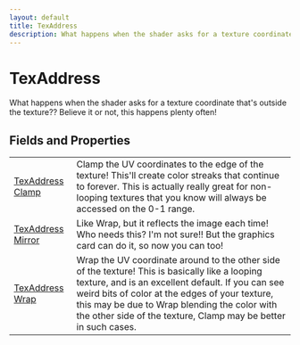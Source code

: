 ```yaml
---
layout: default
title: TexAddress
description: What happens when the shader asks for a texture coordinate that's outside the texture?? Believe it or not, this happens plenty often!
---
```

# TexAddress

What happens when the shader asks for a texture coordinate that's outside
the texture?? Believe it or not, this happens plenty often!


## Fields and Properties

|  |  |
|--|--|
|[TexAddress]({{site.url}}/Pages/Reference/TexAddress.html) [Clamp]({{site.url}}/Pages/Reference/TexAddress/Clamp.html)|Clamp the UV coordinates to the edge of the texture! This'll create color streaks that continue to forever. This is actually really great for non-looping textures that you know will always be accessed on the 0-1 range.|
|[TexAddress]({{site.url}}/Pages/Reference/TexAddress.html) [Mirror]({{site.url}}/Pages/Reference/TexAddress/Mirror.html)|Like Wrap, but it reflects the image each time! Who needs this? I'm not sure!! But the graphics card can do it, so now you can too!|
|[TexAddress]({{site.url}}/Pages/Reference/TexAddress.html) [Wrap]({{site.url}}/Pages/Reference/TexAddress/Wrap.html)|Wrap the UV coordinate around to the other side of the texture! This is basically like a looping texture, and is an excellent default. If you can see weird bits of color at the edges of your texture, this may be due to Wrap blending the color with the other side of the texture, Clamp may be better in such cases.|



